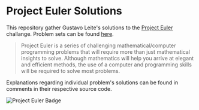Project Euler Solutions
=======================

This repository gather Gustavo Leite's solutions to the [Project Euler][1]
challange. Problem sets can be found [here][2].

> Project Euler is a series of challenging mathematical/computer programming
> problems that will require more than just mathematical insights to solve.
> Although mathematics will help you arrive at elegant and efficient methods,
> the use of a computer and programming skills will be required to solve most
> problems.

Explanations regarding individual problem's solutions can be found in comments
in their respective source code.

![Project Euler Badge][3]

[1]: https://projecteuler.net/about
[2]: https://projecteuler.net/archives
[3]: https://projecteuler.net/profile/leiteg.png
